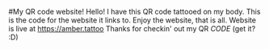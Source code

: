 #My QR code website!
Hello! I have this QR code tattooed on my body. This is the code for the website it links to.
Enjoy the website, that is all.
Website is live at https://amber.tattoo
Thanks for checkin' out my QR *CODE* (get it? :D)
